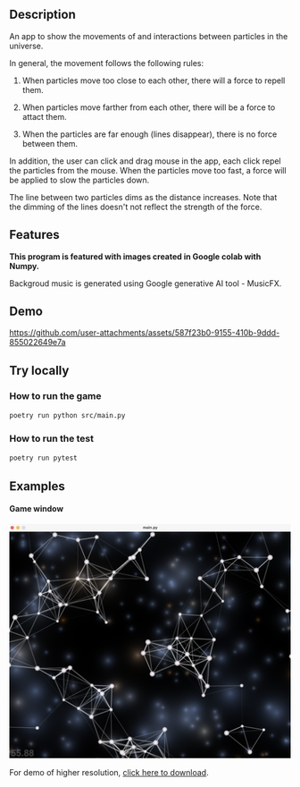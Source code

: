 ## Description

An app to show the movements of and interactions between particles in the universe.  

In general, the movement follows the following rules:

1. When particles move too close to each other, there will a force to repell them.

2. When particles move farther from each other, there will be a force to attact them.

3. When the particles are far enough (lines disappear), there is no force between them. 

In addition, the user can click and drag mouse in the app, each click repel the particles from the mouse. When the particles move too fast, a force will be applied to slow the particles down. 

The line between two particles dims as the distance increases. Note that the dimming of the lines doesn't not reflect the strength of the force. 

## Features

 **This program is featured with images created in Google colab with Numpy.**

Backgroud music is generated using Google generative AI tool - MusicFX.

## Demo

https://github.com/user-attachments/assets/587f23b0-9155-410b-9ddd-855022649e7a

## Try locally 

### How to run the game
```bash
poetry run python src/main.py
```

### How to run the test
``` bash
poetry run pytest
```

## Examples
#### Game window
![Example Image](./images/window.png)

For demo of higher resolution, [click here to download](https://github.com/carrottoo/dots_and_lines/blob/main/media/demo.mov).
